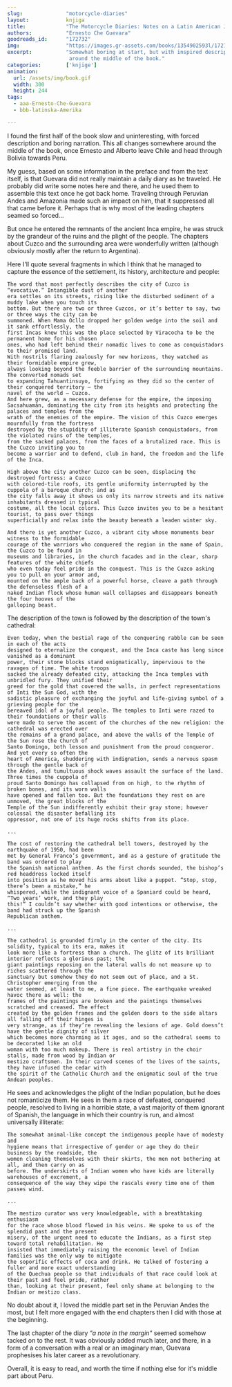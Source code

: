 ```yaml
---
slug:              "motorcycle-diaries"
layout:            knjiga
title:             "The Motorcycle Diaries: Notes on a Latin American Journey"
authors:           "Ernesto Che Guevara"
goodreads_id:      "172732"
img:               "https://images.gr-assets.com/books/1354902593l/172732.jpg"
excerpt:           "Somewhat boring at start, but with inspired description of remnants of Inca empire and its people 
                    around the middle of the book."
categories:        ['knjige']
animation:
  url: /assets/img/book.gif
  width: 300
  height: 244
tags:
  - aaa-Ernesto-Che-Guevara
  - bbb-latinska-Amerika

---
```


I found the first half of the book slow and uninteresting, with forced description and boring narration. This all changes
somewhere around the middle of the book, once Ernesto and Alberto leave Chile and head through Bolivia towards Peru.

My guess, based on some information in the preface and from the text itself, is that Guevara did not really maintain a 
daily diary as he traveled. He probably did write some notes here and there, and he used them to assemble this text once
he got back home. Traveling through Peruvian Andes and Amazonia made such an impact on him, that it suppressed all that
came before it. Perhaps that is why most of the leading chapters seamed so forced...  

But once he entered the remnants of the ancient Inca empire, he was struck by the grandeur of the ruins and the plight of
the people. The chapters about Cuzco and the surrounding area were wonderfully written (although obviously mostly after
the return to Argentina). 

Here I'll quote several fragments in which I think that he managed to capture the essence of the settlement, its history, 
architecture and people: 


    The word that most perfectly describes the city of Cuzco is “evocative.” Intangible dust of another
    era settles on its streets, rising like the disturbed sediment of a muddy lake when you touch its
    bottom. But there are two or three Cuzcos, or it’s better to say, two or three ways the city can be
    summoned. When Mama Ocllo dropped her golden wedge into the soil and it sank effortlessly, the
    first Incas knew this was the place selected by Viracocha to be the permanent home for his chosen
    ones, who had left behind their nomadic lives to come as conquistadors to their promised land.
    With nostrils flaring zealously for new horizons, they watched as their formidable empire grew,
    always looking beyond the feeble barrier of the surrounding mountains. The converted nomads set
    to expanding Tahuantinsuyo, fortifying as they did so the center of their conquered territory — the
    navel of the world — Cuzco.
    And here grew, as a necessary defense for the empire, the imposing
    Sacsahuamán, dominating the city from its heights and protecting the palaces and temples from the
    wrath of the enemies of the empire. The vision of this Cuzco emerges mournfully from the fortress
    destroyed by the stupidity of illiterate Spanish conquistadors, from the violated ruins of the temples,
    from the sacked palaces, from the faces of a brutalized race. This is the Cuzco inviting you to
    become a warrior and to defend, club in hand, the freedom and the life of the Inca.
        
    High above the city another Cuzco can be seen, displacing the destroyed fortress: a Cuzco
    with colored-tile roofs, its gentle uniformity interrupted by the cuppola of a baroque church; and as
    the city falls away it shows us only its narrow streets and its native inhabitants dressed in typical
    costume, all the local colors. This Cuzco invites you to be a hesitant tourist, to pass over things
    superficially and relax into the beauty beneath a leaden winter sky.
    
    And there is yet another Cuzco, a vibrant city whose monuments bear witness to the formidable
    courage of the warriors who conquered the region in the name of Spain, the Cuzco to be found in
    museums and libraries, in the church facades and in the clear, sharp features of the white chiefs
    who even today feel pride in the conquest. This is the Cuzco asking you to pull on your armor and,
    mounted on the ample back of a powerful horse, cleave a path through the defenseless flesh of a
    naked Indian flock whose human wall collapses and disappears beneath the four hooves of the
    galloping beast.
    
The description of the town is followed by the description of the town's cathedral:
    
    Even today, when the bestial rage of the conquering rabble can be seen in each of the acts
    designed to eternalize the conquest, and the Inca caste has long since vanished as a dominant
    power, their stone blocks stand enigmatically, impervious to the ravages of time. The white troops
    sacked the already defeated city, attacking the Inca temples with unbridled fury. They unified their
    greed for the gold that covered the walls, in perfect representations of Inti the Sun God, with the
    sadistic pleasure of exchanging the joyful and life-giving symbol of a grieving people for the
    bereaved idol of a joyful people. The temples to Inti were razed to their foundations or their walls
    were made to serve the ascent of the churches of the new religion: the cathedral was erected over
    the remains of a grand palace, and above the walls of the Temple of the Sun rose the Church of
    Santo Domingo, both lesson and punishment from the proud conqueror. And yet every so often the
    heart of America, shuddering with indignation, sends a nervous spasm through the gentle back of
    the Andes, and tumultuous shock waves assault the surface of the land. Three times the cuppola of
    proud Santo Domingo has collapsed from on high, to the rhythm of broken bones, and its worn walls
    have opened and fallen too. But the foundations they rest on are unmoved, the great blocks of the
    Temple of the Sun indifferently exhibit their gray stone; however colossal the disaster befalling its
    oppressor, not one of its huge rocks shifts from its place.
    
    ...
    
    The cost of restoring the cathedral bell towers, destroyed by the earthquake of 1950, had been
    met by General Franco’s government, and as a gesture of gratitude the band was ordered to play
    the Spanish national anthem. As the first chords sounded, the bishop’s red headdress locked itself
    into position as he moved his arms about like a puppet. “Stop, stop, there’s been a mistake,” he
    whispered, while the indignant voice of a Spaniard could be heard, “Two years’ work, and they play
    this!” I couldn’t say whether with good intentions or otherwise, the band had struck up the Spanish
    Republican anthem.
    
    ...
    
    The cathedral is grounded firmly in the center of the city. Its solidity, typical to its era, makes it
    look more like a fortress than a church. The glitz of its brilliant interior reflects a glorious past; the
    giant paintings reposing on the lateral walls do not measure up to riches scattered through the
    sanctuary but somehow they do not seem out of place, and a St. Christopher emerging from the
    water seemed, at least to me, a fine piece. The earthquake wreaked havoc there as well: the
    frames of the paintings are broken and the paintings themselves scratched and creased. The effect
    created by the golden frames and the golden doors to the side altars all falling off their hinges is
    very strange, as if they’re revealing the lesions of age. Gold doesn’t have the gentle dignity of silver
    which becomes more charming as it ages, and so the cathedral seems to be decorated like an old
    woman with too much makeup. There is real artistry in the choir stalls, made from wood by Indian or
    mestizo craftsmen. In their carved scenes of the lives of the saints, they have infused the cedar with
    the spirit of the Catholic Church and the enigmatic soul of the true Andean peoples.

He sees and acknowledges the plight of the Indian population, but he does not romanticize them. He sees in them a race
of defeated, conquered people, resolved to living in a horrible state, a vast majority of them ignorant of Spanish, the
language in which their country is run, and almost universally illiterate:
    
    The somewhat animal-like concept the indigenous people have of modesty and
    hygiene means that irrespective of gender or age they do their business by the roadside, the
    women cleaning themselves with their skirts, the men not bothering at all, and then carry on as
    before. The underskirts of Indian women who have kids are literally warehouses of excrement, a
    consequence of the way they wipe the rascals every time one of them passes wind.
    
    ...
    
    The mestizo curator was very knowledgeable, with a breathtaking enthusiasm
    for the race whose blood flowed in his veins. He spoke to us of the splendid past and the present
    misery, of the urgent need to educate the Indians, as a first step toward total rehabilitation. He
    insisted that immediately raising the economic level of Indian families was the only way to mitigate
    the soporific effects of coca and drink. He talked of fostering a fuller and more exact understanding
    of the Quechua people so that individuals of that race could look at their past and feel pride, rather
    than, looking at their present, feel only shame at belonging to the Indian or mestizo class.
    

No doubt about it, I loved the middle part set in the Peruvian Andes the most, but I felt more engaged with the end 
chapters then I did with those at the beginning.

The last chapter of the diary *"a note in the margin"* seemed somehow tacked on to the rest. It was obviously added much
later, and there, in a form of a conversation with a real or an imaginary man, Guevara prophesises his later career as a 
revolutionary.

Overall, it is easy to read, and worth the time if nothing else for it's middle part about Peru.